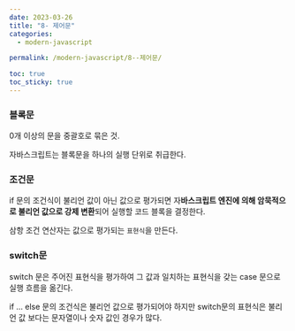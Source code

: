 ```yaml
---
date: 2023-03-26
title: "8- 제어문"
categories:
  - modern-javascript

permalink: /modern-javascript/8--제어문/

toc: true
toc_sticky: true
---
```



### 블록문


0개 이상의 문을 중괄호로 묶은 것.


자바스크립트는 블록문을 하나의 실행 단위로 취급한다.


### 조건문


if 문의 조건식이 불리언 값이 아닌 값으로 평가되면 자**바스크립트 엔진에 의해 암묵적으로 불리언 값으로 강제 변환**되어 실행할 코드 블록을 결정한다.


삼항 조건 연산자는 값으로 평가되는 `표현식`을 만든다.


### switch문


switch 문은 주어진 표현식을 평가하여 그 값과 일치하는 표현식을 갖는 case 문으로 실행 흐름을 옮긴다.


if … else 문의 조건식은 불리언 값으로 평가되어야 하지만 switch문의 표현식은 불리언 값 보다는 문자열이나 숫자 값인 경우가 많다.

